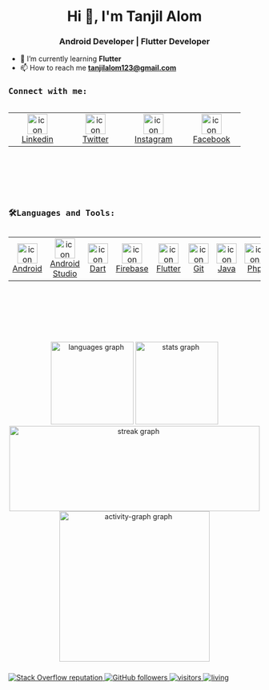 <h1 align="center">Hi 👋, I'm Tanjil Alom</h1>
<h3 align="center">Android Developer | Flutter Developer </h3>

- 🌱 I’m currently learning **Flutter**
- 📫 How to reach me **tanjilalom123@gmail.com**

###

<h3 align="left"><samp>Connect with me: </samp></h3>
    <div style="display: flex; align-items: flex-start; align: center">
        <table align="left">
            <tr>
                <td align="center" width="100">
                    <a href="https://www.linkedin.com/in/tanjilalom/" target="_blank">
                        <img src="https://skillicons.dev/icons?i=linkedin" alt="icon" width="40" height="40"
                            alt="Linkedin" />
                        <br>Linkedin
                    </a>
                </td>
                <td align="center" width="100">
                    <a href="https://twitter.com/tanjilalom123" target="_blank">
                        <img src="https://skillicons.dev/icons?i=twitter" alt="icon" width="40" height="40"
                            alt="Twitter" />
                        <br>Twitter
                    </a>
                </td>
                <td align="center" width="100">
                    <a href="https://www.instagram.com/tanjil.alom/" target="_blank">
                        <img src="https://skillicons.dev/icons?i=instagram" alt="icon" width="40" height="40" alt="Instagram" />
                        <br>Instagram
                    </a>
                </td>
                <td align="center" width="100">
                    <a href="https://www.facebook.com/tanjilalom123" target="_blank">
                        <img src="https://raw.githubusercontent.com/maurodesouza/profile-readme-generator/master/src/assets/icons/social/facebook/default.svg" alt="icon" width="40" height="40"
                            alt="Facebook" />
                        <br>Facebook
                    </a>
                </td>
                </tr>
        </table>
    </div>

<br><br><br><br>          



###

<h3 align="left"></h3>
<h3 align="left"><samp>🛠Languages and Tools: </samp></h3>
    <div style="display: flex; align-items: flex-start; align: center">
        <table align="left">
            <tr>
                <td align="center" width="100">
                    <a href="https://developer.android.com/" target="_blank">
                        <img src="https://cdn.jsdelivr.net/gh/devicons/devicon/icons/android/android-original.svg" alt="icon" width="40" height="40"
                            alt="Android" />
                        <br>Android
                    </a>
                </td>
                <td align="center" width="100">
                    <a href="https://developer.android.com/studio" target="_blank">
                        <img src="https://skillicons.dev/icons?i=androidstudio" alt="icon" width="40" height="40"
                            alt="Android Studio" />
                        <br>Android Studio
                    </a>
                </td>
                <td align="center" width="100">
                    <a href="https://dart.dev/" target="_blank">
                        <img src="https://skillicons.dev/icons?i=dart" alt="icon" width="40" height="40" alt="Dart" />
                        <br>Dart
                    </a>
                </td>
                <td align="center" width="100">
                    <a href="https://firebase.google.com/" target="_blank">
                        <img src="https://skillicons.dev/icons?i=firebase" alt="icon" width="40" height="40"
                            alt="Firebase" />
                        <br>Firebase
                    </a>
                </td>
                <td align="center" width="100">
                    <a href="https://flutter.dev/" target="_blank">
                        <img src="https://skillicons.dev/icons?i=flutter" alt="icon" width="40" height="40"
                            alt="Flutter" />
                        <br>Flutter
                    </a>
                </td>
                <td align="center" width="100">
                    <a href="https://git-scm.com/" target="_blank">
                        <img src="https://skillicons.dev/icons?i=git" alt="icon" width="40" height="40" alt="Git" />
                        <br>Git
                    </a>
                </td>
                <td align="center" width="100">
                    <a href="https://www.java.com/" target="_blank">
                        <img src="https://skillicons.dev/icons?i=java" alt="icon" width="40" height="40" alt="Java" />
                        <br>Java
                    </a>
                </td>
                <td align="center" width="100">
                    <a href="https://www.php.net/" target="_blank">
                        <img src="https://skillicons.dev/icons?i=php" alt="icon" width="40" height="40" alt="Php" />
                        <br>Php
                    </a>
                </td>
            </tr>
        </table>
    </div>

<br><br><br><br>



###

<div align="center">
  <img src="https://github-readme-stats.vercel.app/api/top-langs?username=tanjilalom&locale=en&layout=compact&card_width=320&langs_count=6&theme=nightowl&order=2"
              height="165" alt="languages graph" />
    <img src= "https://github-readme-stats.vercel.app/api?username=tanjilalom&theme=nightowl&show_icons=true&order=1" height="165" alt="stats graph">
</div>


<div align="center">
      <img src="https://streak-stats.demolab.com?user=tanjilalom&locale=en&mode=daily&theme=nightowl&hide_border=false&border_radius=5&order=3"
            height="170" width="500" alt="streak graph" /> <br>
      <img src="https://github-readme-activity-graph.vercel.app/graph?username=tanjilalom&radius=16&theme=material&area=true&order=5&hide_title=false"
            height="300" alt="activity-graph graph" />
</div>

###


<p align="left">
      <a href="https://stackoverflow.com/users/22109115/tanjil-alom">
          <img src="https://img.shields.io/stackexchange/stackoverflow/r/19081882?color=orange&label=reputation&logo=stackoverflow"
              alt="Stack Overflow reputation">
      </a>        
      <a href="https://github.com/tanjilalom?tab=followers">
          <img src="https://img.shields.io/github/followers/tanjilalom?color=green&logo=github"
              alt="GitHub followers">
      </a>
      <a href="https://github.com/tanjilalom/">
          <img src="https://komarev.com/ghpvc/?username=tanjilalom" alt="visitors" /> 
      </a>
      <a href="https://github.com/tanjilalom/">
           <img src="https://img.shields.io/badge/living-Dhaka-ff69b4?username=tanjilalom" alt="living" />
      </a>
</p>
